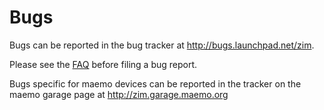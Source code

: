 # Bugs
Bugs can be reported in the bug tracker at <http://bugs.launchpad.net/zim>.

Please see the [FAQ](./FAQ.md) before filing a bug report.


Bugs specific for maemo devices can be reported in the tracker on the maemo garage page at <http://zim.garage.maemo.org>

